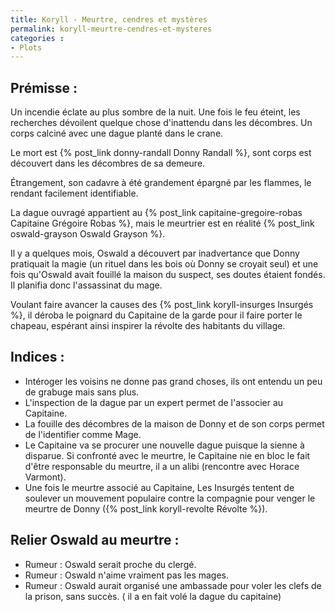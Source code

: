 ```yaml
---
title: Koryll - Meurtre, cendres et mystères
permalink: koryll-meurtre-cendres-et-mysteres
categories :
- Plots
---
```


## Prémisse :

Un incendie éclate au plus sombre de la nuit. Une fois le feu éteint, les recherches dévoilent quelque chose d'inattendu dans les décombres. Un corps calciné avec une dague planté dans le crane.

Le mort est {% post_link donny-randall Donny Randall %}, sont corps est découvert dans les décombres de sa demeure. 

Étrangement, son cadavre à été grandement épargné par les flammes, le rendant facilement identifiable.

La dague ouvragé appartient au {% post_link capitaine-gregoire-robas Capitaine Grégoire Robas %}, mais le meurtrier est en réalité {% post_link oswald-grayson Oswald Grayson %}.

Il y a quelques mois, Oswald a découvert par inadvertance que Donny pratiquait la magie (un rituel dans les bois où Donny se croyait seul) et une fois qu'Oswald avait fouillé la maison du suspect, ses doutes étaient fondés. Il planifia donc l'assassinat du mage.

Voulant faire avancer la causes des {% post_link koryll-insurges Insurgés %}, il déroba le poignard du Capitaine de la garde pour il faire porter le chapeau, espérant ainsi inspirer la révolte des habitants du village.

## Indices :
- Intéroger les voisins ne donne pas grand choses, ils ont entendu un peu de grabuge mais sans plus.
- L'inspection de la dague par un expert permet de l'associer au Capitaine.
- La fouille des décombres de la maison de Donny et de son corps permet de l'identifier comme Mage.
- Le Capitaine va se procurer une nouvelle dague puisque la sienne à disparue. Si confronté avec le meurtre, le Capitaine nie en bloc le fait d'être responsable du meurtre, il a un alibi (rencontre avec Horace Varmont).
- Une fois le meurtre associé au Capitaine, Les Insurgés tentent de soulever un mouvement populaire contre la compagnie pour venger le meurtre de Donny ({% post_link koryll-revolte Révolte %}).

## Relier Oswald au meurtre :
- Rumeur : Oswald serait proche du clergé.
- Rumeur : Oswald n'aime vraiment pas les mages.
- Rumeur : Oswald aurait organisé une ambassade pour voler les clefs de la prison, sans succès. ( il a en fait volé la dague du capitaine)
